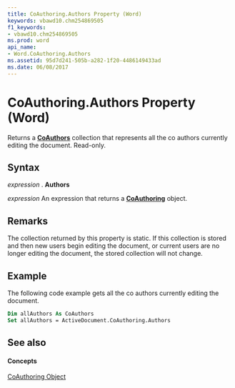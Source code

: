 ```yaml
---
title: CoAuthoring.Authors Property (Word)
keywords: vbawd10.chm254869505
f1_keywords:
- vbawd10.chm254869505
ms.prod: word
api_name:
- Word.CoAuthoring.Authors
ms.assetid: 95d7d241-505b-a282-1f20-4486149433ad
ms.date: 06/08/2017
---
```



# CoAuthoring.Authors Property (Word)

 Returns a **[CoAuthors](coauthors-object-word.md)** collection that represents all the co authors currently editing the document. Read-only.


## Syntax

 _expression_ . **Authors**

 _expression_ An expression that returns a **[CoAuthoring](coauthoring-object-word.md)** object.


## Remarks

The collection returned by this property is static. If this collection is stored and then new users begin editing the document, or current users are no longer editing the document, the stored collection will not change.


## Example

The following code example gets all the co authors currently editing the document.


```vb
Dim allAuthors As CoAuthors 
Set allAuthors = ActiveDocument.CoAuthoring.Authors
```


## See also


#### Concepts


[CoAuthoring Object](coauthoring-object-word.md)

